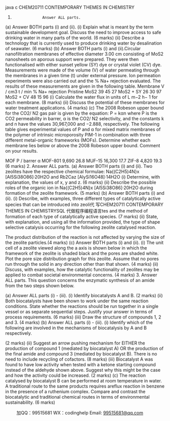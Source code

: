 java c
CHEM20711 
CONTEMPORARY THEMES IN CHEMISTRY
1.                  Answer ALL parts.
(a)             Answer BOTH parts (i) and   (ii).
(i)             Explain what is meant by the term sustainable development goal. Discuss the need   to   improve   access   to   safe   drinking   water   in   many   parts   of   the   world. (6 marks) 
(ii)          Describe   a   technology   that   is   currently   used   to   produce   drinking   water   by   desalination   of   seawater. (6 marks) 
(b)            Answer BOTH parts (i) and   (ii).Circular   nanofiltration   membranes   of   effective   diameter   3.00   cm   consisting   of   MoS2 nanosheets on aporous support   were   prepared. They   were   then functionalised   with either sunset yellow (SY) dye or crystal violet   (CV)   dye.   Measurements   were   made   of the   volume   (V)   of water   permeating   through   the   membranes   in   a   given   time (t) under external pressure. Ion permeation experiments were   also   carried   out   and   the   % Na+   rejection   evaluated. The   results   of   these   measurements   are   given   in the following table.
Membrane 
V / cm3 
t / min 
% Na+ rejection 
Pristine MoS2 
39 
45 
27 
MoS2 + SY 
26 
30 
97 
MoS2 + CV 
48 
15 
96 
(i)               Calculate the water flux in units of   L m−2   h− 1    for each membrane. (8 marks) 
(ii)          Discuss   the   potential   of   these   membranes   for   water   treatment   applications. (4 marks) 
(c)             The 2008 Robeson upper bound for the CO2/ N2    gas   pair is given by the equation:
P = kαn where P is   the   CO2    permeability   in   barrer,   α   is   the   CO2/   N2    selectivity,   and   the   constants k and n have    the    values    30,967,000      and    −2.888,      respectively.      The   following table gives experimental values of P and α for   mixed matrix membranes   of   the   polymer of   intrinsic microporosity PIM-1 in combination with three different   metal-organic frameworks (MOFs). Determine whether each membrane lies below   or above the 2008 Robeson upper bound. Comment on your results.

MOF 
P / barrer 
α 
MOF-801 
9,690 
26.8 
MUF-15 
16,300 
17.7 
ZIF-8 
4,820 
19.3 (6 marks) 
2.                  Answer ALL parts.
(a)             Answer BOTH parts (i) and   (ii).
Two zeolites have the respective chemical   formulae:
                                                            Na{(C2H5)4N}x [Al5Si38O86]·20H2O
and
Rb2Caz [AlySi16O48]·14H2O
(i)             Determine,   with   explanation,   the   values   of x, y and z. (6 marks) 
(ii)          Describe the possible roles   of the   organic ion in   Na{(C2H5)4N}x [Al5Si38O86]·20H2O during formation of the zeolite framework. (5 marks) 
(b)            Answer BOTH parts (i) and   (ii).
(i)             Describe, with   examples,   three   different   types   of   catalytically   active   species that can be introduced into zeoli代 写CHEM20711 CONTEMPORARY THEMES IN CHEMISTRYSQL
代做程序编程语言tes and the method of   formation of   each type   of   catalytically   active   species. (7 marks) 
(ii)          State,   with   explanation,   and   using   all   the   information   provided,   the   type   of   shape      selective      catalysis      occurring      for    the       following      zeolite      catalysed   reaction.

The   product   distribution   of   the   reaction   is   not   affected   by   varying   the   size   of the zeolite particles.(4 marks) 
(c)             Answer BOTH parts (i) and   (ii).
(i)             The unit cell of   a zeolite viewed along the a axis is shown below in which the framework of   the zeolite is shaded black and the pores are shaded white. Plot   the   pore   size   distribution   graph   for   this   zeolite.   Assume   that   no   pores   run   through the solid in any direction   other than that   shown. (4 marks) 
(ii)          Discuss,   with   examples,   how   the   catalytic   functionality   of zeolites   may   be applied to combat societal environmental concerns. (4 marks)
3.                  Answer ALL parts.
This   question   concerns   the   enzymatic   synthesis   of an   amide   from   the   two   steps   shown   below.

(a)             Answer ALL parts   (i) - (iii).
(i)               Identify biocatalysts A and B. (2 marks) 
(ii)          Both      biocatalysts      have      been       shown    to      work      under      the       same      reaction   conditions.   State   whether   the   reactions   should   be   run   together   in   a   single   vessel or as separate sequential steps. Justify your answer in terms of   process   requirements. (6 marks) 
(iii)       Draw the   structure   of   compounds 1, 2 and 3. (4 marks)
(b)            Answer ALL parts   (i) - (iii).
(i)             Identify       which       of    the       following       are      involved      in      the      mechanisms      of
biocatalysis by A and B respectively.

(2 marks) 
(ii)          Suggest      an      arrow      pushing      mechanism      for EITHER the      production      of   compound 1 (mediated   by   biocatalyst A) OR the   production   of   the   final   amide   and   compound 3 (mediated   by   biocatalyst B).   There   is   no   need   to   include   recycling   of   cofactors. (8 marks) 
(iii)       Biocatalyst A was    found   to   have   low   activity   when   tested   with   a   ketone   starting   compound   instead   of the   aldehyde   shown   above.   Suggest   why   this   might be the case and how the activity could be increased. (2 marks) 
(c)             The reaction   catalysed by biocatalyst B can be   performed   at   room   temperature   in   water. A traditional route to the same products requires areflux reaction in benzene   in the presence of   a ruthenium complex. Compare and contrast the biocatalytic and   traditional   chemical   routes   in   terms   of   environmental   sustainability. (6 marks) 





         
加QQ：99515681  WX：codinghelp  Email: 99515681@qq.com
